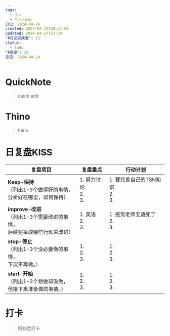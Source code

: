 ```yaml
---
tags:
  - 个人
  - 个人/日记
日记: 2024-04-24
created: 2024-04-24T20:57:00
updated: 2024-04-27T23:39
"#日记完成度": 11
status:
  - todo
"#意语": 20
意语: 2024-04-24
---
```

# QuickNote
> quick add

# Thino
> thino

# 日复盘KISS
| **复盘项目**                                             | **复盘重点**               | **行动计划**                     |
| ---------------------------------------------------- | ---------------------- | ---------------------------- |
| **Keep-保持**<br>（列出1-3个做得好的事情，<br>   分析好在哪里，如何保持）     | 1. 努力讨论  <br>2. <br>3. | 1.  要完善自己的TSN知识<br>2. <br>3. |
| **improve-改进**<br>（列出1-3个需要改进的事情，<br>  后续将采取哪些行动来改进） | 1.  英语<br>2. <br>3.    | 1.  感觉老师无语死了<br>2. <br>3.    |
| **stop-停止**<br>（列出1-3个没必要做的事情，<br>下次不再做。）            | 1.  <br>2. <br>3.      | 1.  <br>2. <br>3.            |
| **start-开始**<br>（列出1-3个想做却没做，<br>但接下来准备做的事情。）        | 1.  <br>2. <br>3.      | 1.  <br>2. <br>3.            |



# 打卡
> 归档后打卡


